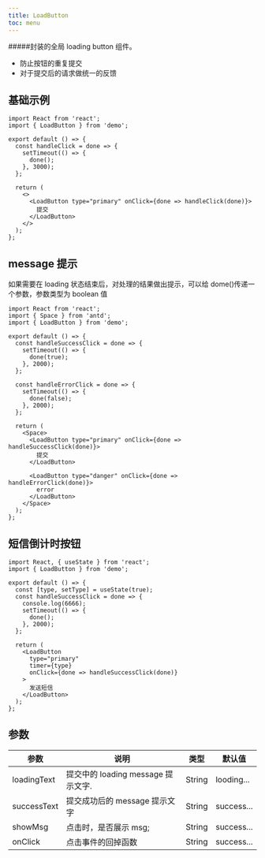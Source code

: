 ```yaml
---
title: LoadButton
toc: menu
---
```


#####封装的全局 loading button 组件。

- 防止按钮的重复提交
- 对于提交后的请求做统一的反馈

## 基础示例

```tsx
import React from 'react';
import { LoadButton } from 'demo';

export default () => {
  const handleClick = done => {
    setTimeout(() => {
      done();
    }, 3000);
  };

  return (
    <>
      <LoadButton type="primary" onClick={done => handleClick(done)}>
        提交
      </LoadButton>
    </>
  );
};
```

## message 提示

如果需要在 loading 状态结束后，对处理的结果做出提示，可以给 dome()传递一个参数，参数类型为 boolean 值

```tsx
import React from 'react';
import { Space } from 'antd';
import { LoadButton } from 'demo';

export default () => {
  const handleSuccessClick = done => {
    setTimeout(() => {
      done(true);
    }, 2000);
  };

  const handleErrorClick = done => {
    setTimeout(() => {
      done(false);
    }, 2000);
  };

  return (
    <Space>
      <LoadButton type="primary" onClick={done => handleSuccessClick(done)}>
        提交
      </LoadButton>

      <LoadButton type="danger" onClick={done => handleErrorClick(done)}>
        error
      </LoadButton>
    </Space>
  );
};
```

## 短信倒计时按钮

```tsx
import React, { useState } from 'react';
import { LoadButton } from 'demo';

export default () => {
  const [type, setType] = useState(true);
  const handleSuccessClick = done => {
    console.log(6666);
    setTimeout(() => {
      done();
    }, 2000);
  };

  return (
    <LoadButton
      type="primary"
      timer={type}
      onClick={done => handleSuccessClick(done)}
    >
      发送短信
    </LoadButton>
  );
};
```

## 参数

| 参数        | 说明                               | 类型   | 默认值     |
| ----------- | ---------------------------------- | ------ | ---------- |
| loadingText | 提交中的 loading message 提示文字. | String | looding... |
| successText | 提交成功后的 message 提示文字      | String | success... |
| showMsg     | 点击时，是否展示 msg;              | String | success... |
| onClick     | 点击事件的回掉函数                 | String | success... |
